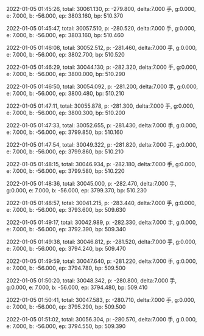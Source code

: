 2022-01-05 01:45:26, total: 30061.130, p: -279.800, delta:7.000 手, g:0.000, e: 7.000, b: -56.000, ep: 3803.160, bp: 510.370

2022-01-05 01:45:47, total: 30057.510, p: -280.520, delta:7.000 手, g:0.000, e: 7.000, b: -56.000, ep: 3803.160, bp: 510.460

2022-01-05 01:46:08, total: 30052.512, p: -281.460, delta:7.000 手, g:0.000, e: 7.000, b: -56.000, ep: 3802.700, bp: 510.520

2022-01-05 01:46:29, total: 30044.130, p: -282.320, delta:7.000 手, g:0.000, e: 7.000, b: -56.000, ep: 3800.000, bp: 510.290

2022-01-05 01:46:50, total: 30054.092, p: -281.200, delta:7.000 手, g:0.000, e: 7.000, b: -56.000, ep: 3800.480, bp: 510.210

2022-01-05 01:47:11, total: 30055.878, p: -281.300, delta:7.000 手, g:0.000, e: 7.000, b: -56.000, ep: 3800.300, bp: 510.200

2022-01-05 01:47:33, total: 30052.655, p: -281.430, delta:7.000 手, g:0.000, e: 7.000, b: -56.000, ep: 3799.850, bp: 510.160

2022-01-05 01:47:54, total: 30049.322, p: -281.820, delta:7.000 手, g:0.000, e: 7.000, b: -56.000, ep: 3799.860, bp: 510.210

2022-01-05 01:48:15, total: 30046.934, p: -282.180, delta:7.000 手, g:0.000, e: 7.000, b: -56.000, ep: 3799.580, bp: 510.220

2022-01-05 01:48:36, total: 30045.000, p: -282.470, delta:7.000 手, g:0.000, e: 7.000, b: -56.000, ep: 3799.370, bp: 510.230

2022-01-05 01:48:57, total: 30041.215, p: -283.440, delta:7.000 手, g:0.000, e: 7.000, b: -56.000, ep: 3793.600, bp: 509.630

2022-01-05 01:49:17, total: 30042.989, p: -282.330, delta:7.000 手, g:0.000, e: 7.000, b: -56.000, ep: 3792.390, bp: 509.340

2022-01-05 01:49:38, total: 30046.812, p: -281.520, delta:7.000 手, g:0.000, e: 7.000, b: -56.000, ep: 3794.240, bp: 509.470

2022-01-05 01:49:59, total: 30047.640, p: -281.220, delta:7.000 手, g:0.000, e: 7.000, b: -56.000, ep: 3794.780, bp: 509.500

2022-01-05 01:50:20, total: 30048.342, p: -280.800, delta:7.000 手, g:0.000, e: 7.000, b: -56.000, ep: 3794.480, bp: 509.410

2022-01-05 01:50:41, total: 30047.583, p: -280.710, delta:7.000 手, g:0.000, e: 7.000, b: -56.000, ep: 3795.290, bp: 509.500

2022-01-05 01:51:02, total: 30056.304, p: -280.570, delta:7.000 手, g:0.000, e: 7.000, b: -56.000, ep: 3794.550, bp: 509.390